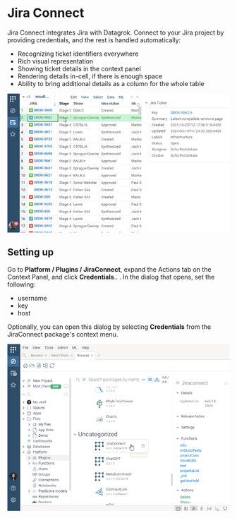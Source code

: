 # Jira Connect

Jira Connect integrates Jira with Datagrok. Connect to your Jira project by providing credentials,
and the rest is handled automatically:

* Recognizing ticket identifiers everywhere
* Rich visual representation
* Showing ticket details in the context panel
* Rendering details in-cell, if there is enough space
* Ability to bring additional details as a column for the whole table

![](img/jira.gif)

## Setting up 

Go to **Platform / Plugins / JiraConnect**, expand the Actions tab on the Context Panel, and click **Credentials**.. . In the dialog that opens, set the following:

- username 
- key
- host

Optionally, you can open this dialog by selecting **Credentials** from the JiraConnect package's context menu.

![](img/jira-cred-setup.gif)